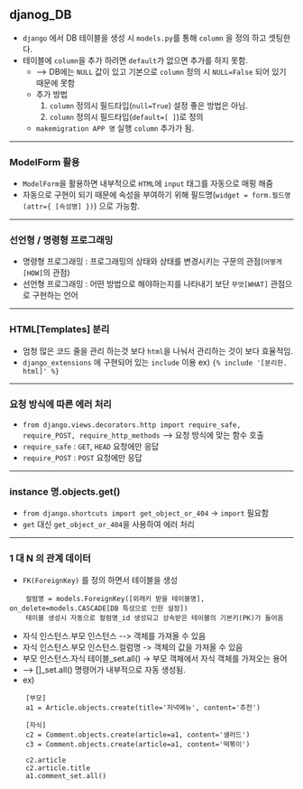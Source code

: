 ## djanog_DB
- `django` 에서 DB 테이블을 생성 시 `models.py`를 통해 `column` 을 정의 하고 셋팅한다.
- 테이블에 `column`을 추가 하려면 `default`가 없으면 추가를 하지 못함.
  - --> DB에는 `NULL` 값이 있고 기본으로 `column` 정의 시 `NULL=False` 되어 있기 때문에 못함
  - 추가 방법
    1. `column` 정의시 필드타입(`null=True`) 설정 좋은 방법은 아님.
    2. `column` 정의시 필드타입(`default=[ ]`)로 정의
  - `makemigration APP 명` 실행 `column` 추가가 됨.
---
### ModelForm 활용
- `ModelForm`을 활용하면 내부적으로 `HTML`에 `input` 태그를 자동으로 매핑 해줌
- 자동으로 구현이 되기 때문에 속성을 부여하기 위해 필드명(`widget = form.필드명(attr={ [속성명] })`) 으로 가능함.
---
### 선언형 / 명령형 프로그래밍
- 명령형 프로그래밍 : 프로그래밍의 상태와 상태를 변경시키는 구문의 관점(`어떻게[HOW]`의 관점)
- 선언형 프로그래밍 : 어떤 방법으로 해야하는지를 나타내기 보단 `무엇[WHAT]` 관점으로 구현하는 언어
---
### HTML[Templates] 분리
- 엄청 많은 코드 줄을 관리 하는것 보다 `html`을 나눠서 관리하는 것이 보다 효율적임.
- `django_extensions` 에 구현되어 있는 `include` 이용 ex) `{% include '[분리한. html]' %}` 
---
### 요청 방식에 따른 에러 처리
- `from django.views.decorators.http import require_safe, require_POST, require_http_methods` --> 요청 방식에 맞는 함수 호출
- `require_safe` : `GET`, `HEAD` 요청에만 응답
- `require_POST` : `POST` 요청에만 응답
---
### instance 명.objects.get()
- `from django.shortcuts import get_object_or_404` -> `import` 필요함
- `get` 대신 `get_object_or_404`을 사용하여 에러 처리
---
### 1 대 N 의 관계 데이터
- `FK(ForeignKey)` 를 정의 하면서 테이블을 생성
```
    컬럼명 = models.ForeignKey([외래키 받을 테이블명], on_delete=models.CASCADE[DB 특성으로 인한 설정])
    테이블 생성시 자동으로 컬럼명_id 생성되고 상속받은 테이블의 기본키(PK)가 들어옴
```
- 자식 인스턴스.부모 인스턴스 --> 객체를 가져올 수 있음
- 자식 인스턴스.부모 인스턴스.컬럼명 -> 객체의 값을 가져올 수 있음
- 부모 인스턴스.자식 테이블_set.all() -> 부모 객체에서 자식 객체를 가져오는 용어
- --> []_set.all() 명령어가 내부적으로 자동 생성됨.
- ex)
```
    [부모]
    a1 = Article.objects.create(title='저녁메뉴', content='추천')

    [자식]
    c2 = Comment.objects.create(article=a1, content='샐러드')
    c3 = Comment.objects.create(article=a1, content='떡볶이')
    
    c2.article
    c2.article.title
    a1.comment_set.all()
```
